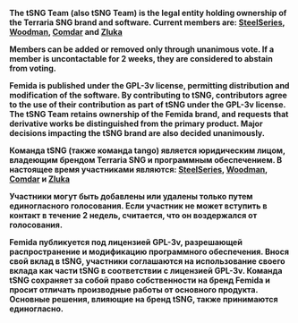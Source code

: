 **The tSNG Team (also tSNG Team) is the legal entity holding ownership of the Terraria SNG brand and software. 
Current members are: [SteelSeries](), [Woodman](https://github.com/nordbearbotdev), [Comdar](https://github.com/COMDARR) and [Zluka](https://github.com/cryyy002)**

**Members can be added or removed only through unanimous vote. If a member is uncontactable for 2 weeks, they are considered to abstain from voting.**

**Femida is published under the GPL-3v license, permitting distribution and modification of the software. By contributing to tSNG, contributors agree to the use of their contribution as part of tSNG under the GPL-3v license.
The tSNG Team retains ownership of the Femida brand, and requests that derivative works be distinguished from the primary product. Major decisions impacting the tSNG brand are also decided unanimously.**


**Команда tSNG (также команда tango) является юридическим лицом, владеющим брендом Terraria SNG и программным обеспечением. 
В настоящее время участниками являются: [SteelSeries](), [Woodman](https://github.com/nordbearbotdev), [Comdar](https://github.com/COMDARR) и [Zluka](https://github.com/cryyy002)**

**Участники могут быть добавлены или удалены только путем единогласного голосования. Если участник не может вступить в контакт в течение 2 недель, считается, что он воздержался от голосования.**

**Femida публикуется под лицензией GPL-3v, разрешающей распространение и модификацию программного обеспечения. Внося свой вклад в tSNG, участники соглашаются на использование своего вклада как части tSNG в соответствии с лицензией GPL-3v.
Команда tSNG сохраняет за собой право собственности на бренд Femida и просит отличать производные работы от основного продукта. Основные решения, влияющие на бренд tSNG, также принимаются единогласно.**
